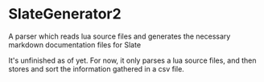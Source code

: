# SlateGenerator2
A parser which reads lua source files and generates the necessary markdown documentation files for Slate

It's unfinished as of yet. 
For now, it only parses a lua source files, and then stores and sort the information gathered in a csv file.
